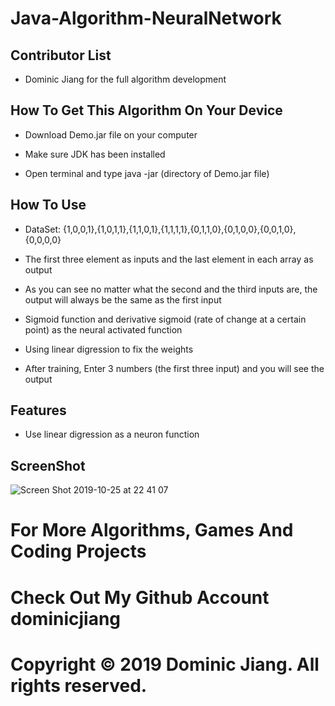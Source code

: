 # Java-Algorithm-NeuralNetwork

## Contributor List

- Dominic Jiang for the full algorithm development

## How To Get This Algorithm On Your Device

- Download Demo.jar file on your computer

- Make sure JDK has been installed

- Open terminal and type java -jar (directory of Demo.jar file)

## How To Use

- DataSet: {1,0,0,1},{1,0,1,1},{1,1,0,1},{1,1,1,1},{0,1,1,0},{0,1,0,0},{0,0,1,0},{0,0,0,0}

- The first three element as inputs and the last element in each array as output

- As you can see no matter what the second and the third inputs are, the output will always be the same as the first input

- Sigmoid function and derivative sigmoid (rate of change at a certain point) as the neural activated function

- Using linear digression to fix the weights

- After training, Enter 3 numbers (the first three input) and you will see the output

## Features

- Use linear digression as a neuron function

## ScreenShot

![Screen Shot 2019-10-25 at 22 41 07](https://user-images.githubusercontent.com/49256436/67614847-989be300-f778-11e9-8fe4-faed870b3a8c.png)

# For More Algorithms, Games And Coding Projects

# Check Out My Github Account dominicjiang

# Copyright © 2019 Dominic Jiang. All rights reserved.
